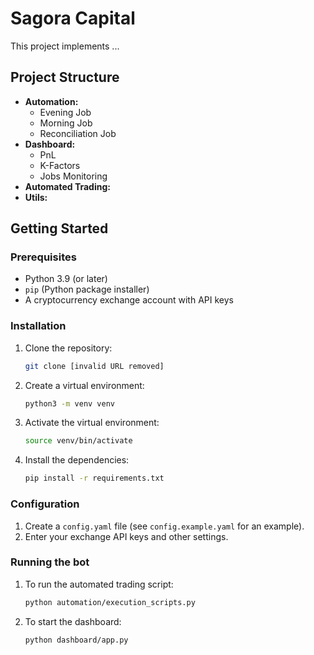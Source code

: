 # Sagora Capital 

This project implements ...

## Project Structure

*   **Automation:**
    *   Evening Job
    *   Morning Job
    *   Reconciliation Job
*   **Dashboard:**
    *   PnL
    *   K-Factors
    *   Jobs Monitoring
*   **Automated Trading:**
*   **Utils:**

    


## Getting Started

### Prerequisites

*   Python 3.9 (or later)
*   `pip` (Python package installer)
*   A cryptocurrency exchange account with API keys

### Installation

1.  Clone the repository:
    ```bash
    git clone [invalid URL removed]
    ```
2.  Create a virtual environment:
    ```bash
    python3 -m venv venv
    ```
3.  Activate the virtual environment:
    ```bash
    source venv/bin/activate 
    ```
4.  Install the dependencies:
    ```bash
    pip install -r requirements.txt
    ```

### Configuration

1.  Create a `config.yaml` file (see `config.example.yaml` for an example).
2.  Enter your exchange API keys and other settings.

### Running the bot

1.  To run the automated trading script:
    ```bash
    python automation/execution_scripts.py
    ```
2.  To start the dashboard:
    ```bash
    python dashboard/app.py
    ```

